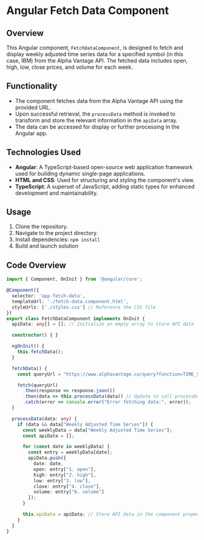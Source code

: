 # Angular Fetch Data Component

## Overview

This Angular component, `FetchDataComponent`, is designed to fetch and display weekly adjusted time series data for a specified symbol (in this case, IBM) from the Alpha Vantage API. The fetched data includes open, high, low, close prices, and volume for each week.

## Functionality

- The component fetches data from the Alpha Vantage API using the provided URL.
- Upon successful retrieval, the `processData` method is invoked to transform and store the relevant information in the `apiData` array.
- The data can be accessed for display or further processing in the Angular app.

## Technologies Used

- **Angular**: A TypeScript-based open-source web application framework used for building dynamic single-page applications.
- **HTML and CSS**: Used for structuring and styling the component's view.
- **TypeScript**: A superset of JavaScript, adding static types for enhanced development and maintainability.

## Usage

1. Clone the repository.
2. Navigate to the project directory.
3. Install dependencies: `npm install`
4. Build and launch solution

## Code Overview

```typescript
import { Component, OnInit } from '@angular/core';

@Component({
  selector: 'app-fetch-data',
  templateUrl: './fetch-data.component.html',
  styleUrls: ['./styles.css'] // Reference the CSS file
})
export class FetchDataComponent implements OnInit {
  apiData: any[] = []; // Initialize an empty array to store API data

  constructor() { }

  ngOnInit() {
    this.fetchData();
  }

  fetchData() {
    const queryUrl = "https://www.alphavantage.co/query?function=TIME_SERIES_WEEKLY_ADJUSTED&symbol=IBM&apikey=demo";

    fetch(queryUrl)
      .then(response => response.json())
      .then(data => this.processData(data)) // Update to call processData
      .catch(error => console.error("Error fetching data:", error));
  }

  processData(data: any) {
    if (data && data["Weekly Adjusted Time Series"]) {
      const weeklyData = data["Weekly Adjusted Time Series"];
      const apiData = [];

      for (const date in weeklyData) {
        const entry = weeklyData[date];
        apiData.push({
          date: date,
          open: entry["1. open"],
          high: entry["2. high"],
          low: entry["3. low"],
          close: entry["4. close"],
          volume: entry["6. volume"]
        });
      }

      this.apiData = apiData; // Store API data in the component property
    }
  }
}
